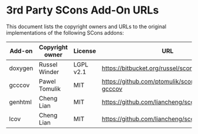 3rd Party SCons Add-On URLs
===========================

This document lists the copyright owners and URLs to the original
implementations of the following SCons addons:

| Add-on  | Copyright owner | License   | URL                                            |
|---------|-----------------|-----------|------------------------------------------------|
| doxygen | Russel Winder   | LGPL v2.1 | https://bitbucket.org/russel/scons_doxygen/src |
| gcccov  | Pawel Tomulik   | MIT       | https://github.com/ptomulik/scons-tool-gcccov  |
| genhtml | Cheng Lian      | MIT       | https://github.com/liancheng/scons-lcov        |
| lcov    | Cheng Lian      | MIT       | https://github.com/liancheng/scons-lcov        |
